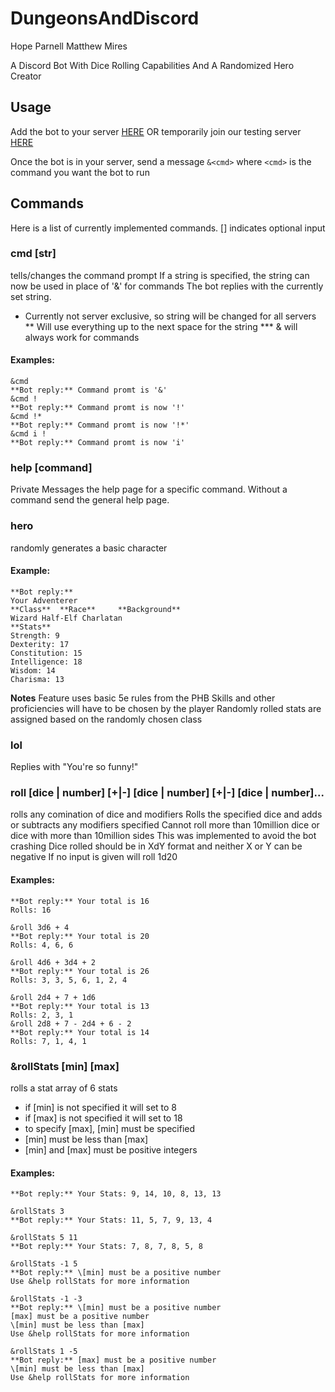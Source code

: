 # DungeonsAndDiscord
Hope Parnell
Matthew Mires

A Discord Bot With Dice Rolling Capabilities And A Randomized Hero Creator

## Usage
Add the bot to your server [HERE](https://discord.com/api/oauth2/authorize?client_id=933763649653342231&permissions=442351713905&scope=bot)
OR temporarily join our testing server [HERE]( https://discord.gg/efjfhbwh7U)

Once the bot is in your server, send a message `&<cmd>` where `<cmd>` is the command you want the bot to run

## Commands
Here is a list of currently implemented commands. \[] indicates optional input
### cmd \[str\]
tells/changes the command prompt
If a string is specified, the string can now be used in place of '&' for commands
The bot replies with the currently set string.
* Currently not server exclusive, so string will be changed for all servers
** Will use everything up to the next space for the string
*** & will always work for commands
#### Examples:
```
&cmd
**Bot reply:** Command promt is '&'
&cmd !
**Bot reply:** Command promt is now '!'
&cmd !*
**Bot reply:** Command promt is now '!*'
&cmd i !
**Bot reply:** Command promt is now 'i'
```
### help \[command\]
Private Messages the help page for a specific command. Without a command send the general help page.
### hero
randomly generates a basic character
#### Example:
```&hero
**Bot reply:**
Your Adventerer
**Class**  **Race**     **Background**
Wizard Half-Elf Charlatan
**Stats**
Strength: 9
Dexterity: 17
Constitution: 15
Intelligence: 18
Wisdom: 14
Charisma: 13
```
**Notes**
Feature uses basic 5e rules from the PHB
Skills and other proficiencies will have to be chosen by the player
Randomly rolled stats are assigned based on the randomly chosen class
### lol
Replies with "You're so funny!"
### roll \[dice | number] \[+|-] \[dice | number] \[+|-] \[dice | number]...
rolls any comination of dice and modifiers
Rolls the specified dice and adds or subtracts any modifiers specified
Cannot roll more than 10million dice or dice with more than 10million sides
This was implemented to avoid the bot crashing
Dice rolled should be in XdY format and neither X or Y can be negative
If no input is given will roll 1d20
#### Examples:
```&roll 1d20
**Bot reply:** Your total is 16
Rolls: 16

&roll 3d6 + 4
**Bot reply:** Your total is 20
Rolls: 4, 6, 6

&roll 4d6 + 3d4 + 2
**Bot reply:** Your total is 26
Rolls: 3, 3, 5, 6, 1, 2, 4

&roll 2d4 + 7 + 1d6
**Bot reply:** Your total is 13
Rolls: 2, 3, 1
&roll 2d8 + 7 - 2d4 + 6 - 2
**Bot reply:** Your total is 14
Rolls: 7, 1, 4, 1
```
### &rollStats \[min] \[max]
rolls a stat array of 6 stats
- if \[min] is not specified it will set to 8
- if \[max] is not specified it will set to 18
- to specify \[max], \[min] must be specified
- \[min] must be less than \[max]
- \[min] and \[max] must be positive integers
#### Examples:
```&rollStats
**Bot reply:** Your Stats: 9, 14, 10, 8, 13, 13

&rollStats 3
**Bot reply:** Your Stats: 11, 5, 7, 9, 13, 4

&rollStats 5 11
**Bot reply:** Your Stats: 7, 8, 7, 8, 5, 8

&rollStats -1 5
**Bot reply:** \[min] must be a positive number
Use &help rollStats for more information

&rollStats -1 -3
**Bot reply:** \[min] must be a positive number
[max] must be a positive number
\[min] must be less than [max]
Use &help rollStats for more information

&rollStats 1 -5
**Bot reply:** [max] must be a positive number
\[min] must be less than [max]
Use &help rollStats for more information
```
